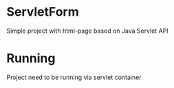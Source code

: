 # ServletForm
Simple project with html-page based on Java Servlet API

# Running
Project need to be running via servlet container
